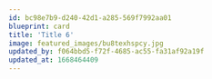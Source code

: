 ```yaml
---
id: bc98e7b9-d240-42d1-a285-569f7992aa01
blueprint: card
title: 'Title 6'
image: featured_images/bu8texhspcy.jpg
updated_by: f064bbd5-f72f-4685-ac55-fa31af92a19f
updated_at: 1668464409
---
```

